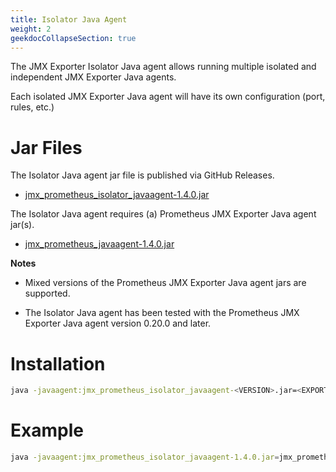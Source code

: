 ```yaml
---
title: Isolator Java Agent
weight: 2
geekdocCollapseSection: true
---
```


The JMX Exporter Isolator Java agent allows running multiple isolated and independent JMX Exporter Java agents.

Each isolated JMX Exporter Java agent will have its own configuration (port, rules, etc.)

# Jar Files

The Isolator Java agent jar file is published via GitHub Releases.

- [jmx_prometheus_isolator_javaagent-1.4.0.jar](https://github.com/prometheus/jmx_exporter/releases/download/1.4.0/jmx_prometheus_isolator_javaagent-1.4.0.jar)

The Isolator Java agent requires (a) Prometheus JMX Exporter Java agent jar(s).

- [jmx_prometheus_javaagent-1.4.0.jar](https://github.com/prometheus/jmx_exporter/releases/download/1.4.0/jmx_prometheus_javaagent-1.4.0.jar)

**Notes**

- Mixed versions of the Prometheus JMX Exporter Java agent jars are supported.


- The Isolator Java agent has been tested with the Prometheus JMX Exporter Java agent version 0.20.0 and later.

# Installation

```bash
java -javaagent:jmx_prometheus_isolator_javaagent-<VERSION>.jar=<EXPORTER_JAVA_AGENT_JAR>=[HOSTNAME:]<PORT>:<EXPORTER.YAML>[,EXPORTER_JAVA_AGENT_JAR>=[HOSTNAME:]<PORT>:<EXPORTER.YAML>] -jar <YOUR_APPLICATION.JAR>
```

# Example

```bash
java -javaagent:jmx_prometheus_isolator_javaagent-1.4.0.jar=jmx_prometheus_javaagent-1.4.0.jar=8080:exporter.yaml,jmx_prometheus_javaagent-1.4.0.jar=8081:exporter2.yaml -jar <YOUR_APPLICATION.JAR>
```
